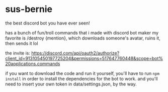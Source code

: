 # sus-bernie
the best discord bot you have ever seen!

has a bunch of fun/troll commands that i made with discord bot maker
my favorite is /destroy {mention}, which downloads someone's avatar, ruins it, then sends it lol

the invite is: https://discord.com/api/oauth2/authorize?client_id=913105450197725204&permissions=517647760448&scope=bot%20applications.commands

if you want to download the code and run it yourself, you'll have to run `npm install` in order to install the dependencies for the bot to work.
and you'll need to insert your own token in data/settings.json, by the way.
